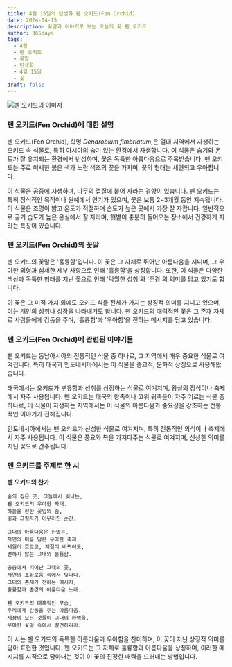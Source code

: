 ```yaml
---
title: 4월 15일의 탄생화 펜 오키드(Fen Orchid)
date: 2024-04-15
description: 꽃말과 이야기로 보는 오늘의 꽃 펜 오키드
author: 365days
tags:
  - 4월
  - 펜 오키드
  - 꽃말
  - 탄생화
  - 4월 15일
  - 꽃
draft: false
---
```



![펜 오키드의 이미지](https://cdn.pixabay.com/photo/2018/04/22/14/37/plant-3341215_960_720.jpg#center)


### 펜 오키드(Fen Orchid)에 대한 설명

펜 오키드(Fen Orchid), 학명 *Dendrobium fimbriatum*,은 열대 지역에서 자생하는 오키드 속 식물로, 특히 아시아의 습기 있는 환경에서 자생합니다. 이 식물은 습기와 온도가 잘 유지되는 환경에서 번성하며, 꽃은 독특한 아름다움으로 주목받습니다. 펜 오키드는 주로 미세한 붉은 색과 노란 색조의 꽃을 가지며, 꽃의 형태는 세련되고 우아합니다. 

이 식물은 공중에 자생하며, 나무의 껍질에 붙어 자라는 경향이 있습니다. 펜 오키드는 특히 장식적인 목적이나 원예에서 인기가 있으며, 꽃은 보통 2~3개월 동안 지속됩니다. 이 식물은 조명이 밝고 온도가 적절하며 습도가 높은 곳에서 가장 잘 자랍니다. 일반적으로 공기 습도가 높은 온실에서 잘 자라며, 햇볕이 충분히 들어오는 장소에서 건강하게 자라는 특징이 있습니다.

### 펜 오키드(Fen Orchid)의 꽃말

펜 오키드의 꽃말은 '훌륭함'입니다. 이 꽃은 그 자체로 뛰어난 아름다움을 지니며, 그 우아한 외형과 섬세한 세부 사항으로 인해 '훌륭함'을 상징합니다. 또한, 이 식물은 다양한 색상과 독특한 형태를 지닌 꽃으로 인해 '탁월한 성취'와 '존경'의 의미를 담고 있기도 합니다. 

이 꽃은 그 미적 가치 외에도 오키드 식물 전체가 가지는 상징적 의미를 지니고 있으며, 이는 개인의 성취나 성장을 나타내기도 합니다. 펜 오키드의 매력적인 꽃은 그 존재 자체로 사람들에게 감동을 주며, '훌륭함'과 '우아함'을 전하는 메시지를 담고 있습니다.

### 펜 오키드(Fen Orchid)에 관련된 이야기들

펜 오키드는 동남아시아의 전통적인 식물 중 하나로, 그 지역에서 매우 중요한 식물로 여겨집니다. 특히 태국과 인도네시아에서는 이 식물을 종교적, 문화적 상징으로 사용해왔습니다. 

태국에서는 오키드가 부유함과 성취를 상징하는 식물로 여겨지며, 왕실의 장식이나 축제에서 자주 사용됩니다. 펜 오키드는 태국의 왕족이나 고위 귀족들이 자주 기르는 식물 중 하나로, 이 식물이 자생하는 지역에서는 이 식물의 아름다움과 중요성을 강조하는 전통적인 이야기가 전해집니다.

인도네시아에서는 펜 오키드가 신성한 식물로 여겨지며, 특히 전통적인 의식이나 축제에서 자주 사용됩니다. 이 식물은 풍요와 복을 가져다주는 식물로 여겨지며, 신성한 의미를 지닌 꽃으로 간주됩니다.

### 펜 오키드를 주제로 한 시

**펜 오키드의 찬가**

```
숲의 깊은 곳, 그늘에서 빛나는,  
펜 오키드의 우아한 자태.  
하늘을 향한 꽃잎의 춤,  
빛과 그림자가 어우러진 순간.

그대의 아름다움은 한없는,  
자연의 미를 담은 우아한 축제.  
세월이 흐르고, 계절이 바뀌어도,  
변하지 않는 그대의 훌륭함.

공중에서 피어난 그대의 꽃,  
자연의 조화로움 속에서 빛나다.  
그대의 존재가 전하는 메시지,  
훌륭함과 존경의 아름다운 노래.

펜 오키드의 매혹적인 모습,  
우리에게 감동을 주는 아름다움.  
세상의 모든 것들이 그대의 환영을,  
우아한 꽃잎 속에서 발견하리라.
```

이 시는 펜 오키드의 독특한 아름다움과 우아함을 찬미하며, 이 꽃이 지닌 상징적 의미를 담아 표현한 것입니다. 펜 오키드는 그 자체로 훌륭함과 아름다움을 상징하며, 이러한 메시지를 시적으로 담아내는 것이 이 꽃의 진정한 매력을 드러내는 방법입니다.